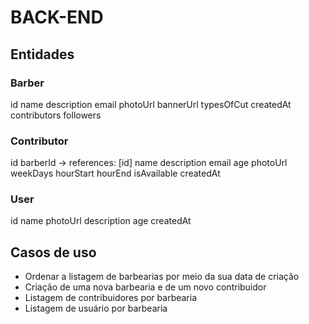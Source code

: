 # BACK-END

## Entidades

### Barber

id
name
description
email
photoUrl
bannerUrl
typesOfCut
createdAt
contributors
followers

### Contributor

id
barberId -> references: [id]
name
description
email
age
photoUrl
weekDays
hourStart
hourEnd
isAvailable
createdAt


### User

id
name
photoUrl
description
age
createdAt

## Casos de uso

- Ordenar a listagem de barbearias por meio da sua data de criação
- Criação de uma nova barbearia e de um novo contribuidor
- Listagem de contribuidores por barbearia
- Listagem de usuário por barbearia
